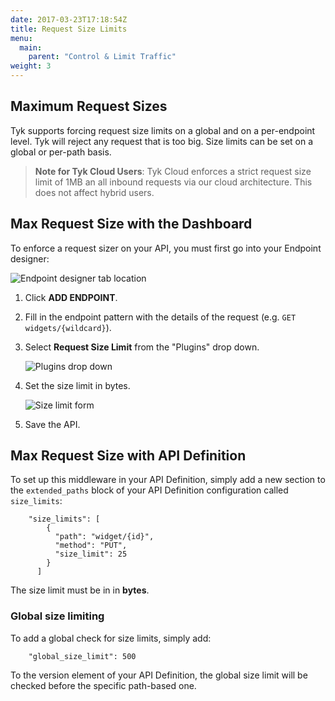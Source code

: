 ```yaml
---
date: 2017-03-23T17:18:54Z
title: Request Size Limits
menu:
  main:
    parent: "Control & Limit Traffic"
weight: 3 
---
```


## <a name="maximum-request-sizes"></a> Maximum Request Sizes

Tyk supports forcing request size limits on a global and on a per-endpoint level. Tyk will reject any request that is too big. Size limits can be set on a global or per-path basis.

> **Note for Tyk Cloud Users**: Tyk Cloud enforces a strict request size limit of 1MB an all inbound requests via our cloud architecture. This does not affect hybrid users.

## <a name="max-request-size-with-dashboard"></a> Max Request Size with the Dashboard

To enforce a request sizer on your API, you must first go into your Endpoint designer:

![Endpoint designer tab location][1]

1.  Click **ADD ENDPOINT**.

2.  Fill in the endpoint pattern with the details of the request (e.g. `GET widgets/{wildcard}`).

3.  Select **Request Size Limit** from the "Plugins" drop down.
    
    ![Plugins drop down][3]

4.  Set the size limit in bytes.
    
    ![Size limit form][4]

5.  Save the API.


## <a name="max-request-size-with-api"></a> Max Request Size with API Definition

To set up this middleware in your API Definition, simply add a new section to the `extended_paths` block of your API Definition configuration called `size_limits`:

```{.copyWrapper}
    "size_limits": [
        {
          "path": "widget/{id}",
          "method": "PUT",
          "size_limit": 25
        }
      ]
```

The size limit must be in in **bytes**.

### Global size limiting

To add a global check for size limits, simply add:
```
    "global_size_limit": 500 
```


To the version element of your API Definition, the global size limit will be checked before the specific path-based one.

[1]: /docs/img/dashboard/system-management/endpoint_designer_2.5.png
[2]: /docs/img/dashboard/system-management/addEndpoint.png
[3]: /docs/img/dashboard/system-management/request_size_plugin_2.5.png
[4]: /docs/img/dashboard/system-management/set_size_limit_2.5.png

